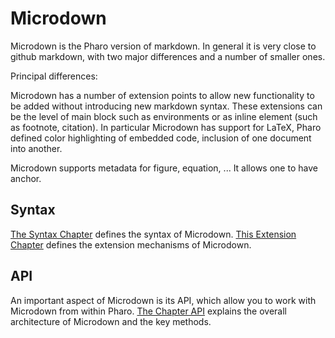 # Microdown

Microdown is the Pharo version of markdown. In general it is very close to github markdown, with two major differences and a number of smaller ones.

Principal differences:

Microdown has a number of extension points to allow new functionality to be added without introducing new markdown syntax. These extensions can be the level of main block such as environments or as inline element (such as footnote, citation). In particular Microdown has support for LaTeX, Pharo defined color highlighting of embedded code, inclusion of one document into another.

Microdown supports metadata for figure, equation, ... It allows one to have anchor.

## Syntax
[The Syntax Chapter](syntax.md) defines the syntax of Microdown.
[This Extension Chapter](extension.md) defines the extension mechanisms of Microdown.

## API
An important aspect of Microdown is its API, which allow you to work with Microdown from within Pharo.
[The Chapter API](api.md) explains the overall architecture of Microdown and the key methods.
